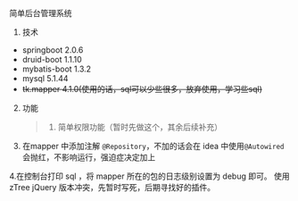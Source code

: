 简单后台管理系统 

1.  技术

   - springboot 2.0.6
   - druid-boot 1.1.10
   - mybatis-boot 1.3.2
   - mysql 5.1.44
   - ~~tk.mapper 4.1.0(使用的话，sql可以少些很多，放弃使用，学习些sql)~~

2. 功能

   > 1. 简单权限功能（暂时先做这个，其余后续补充）

3.  在mapper 中添加注解 `@Repository`，不加的话会在 idea 中使用`@Autowired`会抛红，不影响运行，强迫症决定加上

4.在控制台打印 sql ，将 mapper 所在的包的日志级别设置为 debug 即可。 
使用zTree  jQuery 版本冲突，先暂时写死，后期寻找好的插件。
